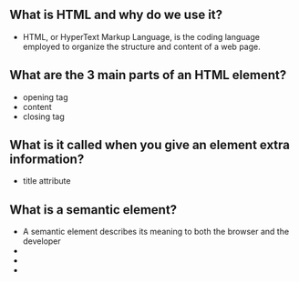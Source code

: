 ## What is HTML and why do we use it?
* HTML, or HyperText Markup Language, is the coding language employed to organize the structure and content of a web page.


## What are the 3 main parts of an HTML element?
* opening tag
* content
* closing tag



## What is it called when you give an element extra information? 
* title attribute 


## What is a semantic element?
* A semantic element describes its meaning to both the browser and the developer
* <nav>
* <span>
* <footer>